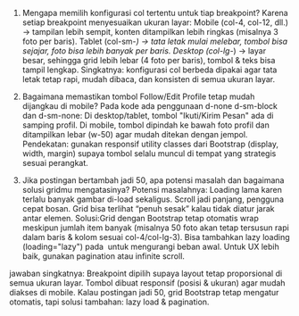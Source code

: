 1. Mengapa memilih konfigurasi col tertentu untuk tiap breakpoint?
Karena setiap breakpoint menyesuaikan ukuran layar:
Mobile (col-4, col-12, dll.) → tampilan lebih sempit, konten ditampilkan lebih ringkas (misalnya 3 foto per baris).
Tablet (col-sm-*) → tata letak mulai melebar, tombol bisa sejajar, foto bisa lebih banyak per baris.
Desktop (col-lg-*) → layar besar, sehingga grid lebih lebar (4 foto per baris), tombol & teks bisa tampil lengkap.
Singkatnya: konfigurasi col berbeda dipakai agar tata letak tetap rapi, mudah dibaca, dan konsisten di semua ukuran layar.

2. Bagaimana memastikan tombol Follow/Edit Profile tetap mudah dijangkau di mobile?
Pada kode ada penggunaan d-none d-sm-block dan d-sm-none:
Di desktop/tablet, tombol "Ikuti/Kirim Pesan" ada di samping profil.
Di mobile, tombol dipindah ke bawah foto profil dan ditampilkan lebar (w-50) agar mudah ditekan dengan jempol.
Pendekatan: gunakan responsif utility classes dari Bootstrap (display, width, margin) supaya tombol selalu muncul di tempat yang strategis sesuai perangkat.

3. Jika postingan bertambah jadi 50, apa potensi masalah dan bagaimana solusi gridmu mengatasinya?
Potensi masalahnya:
Loading lama karen terlalu banyak gambar di-load sekaligus.
Scroll jadi panjang, pengguna cepat bosan.
Grid bisa terlihat “penuh sesak” kalau tidak diatur jarak antar elemen.
Solusi:Grid dengan Bootstrap tetap otomatis wrap meskipun jumlah item banyak (misalnya 50 foto akan tetap tersusun rapi dalam baris & kolom sesuai col-4/col-lg-3).
Bisa tambahkan lazy loading (loading="lazy") pada <img> untuk mengurangi beban awal.
Untuk UX lebih baik, gunakan pagination atau infinite scroll.

jawaban singkatnya:
Breakpoint dipilih supaya layout tetap proporsional di semua ukuran layar.
Tombol dibuat responsif (posisi & ukuran) agar mudah diakses di mobile.
Kalau postingan jadi 50, grid Bootstrap tetap mengatur otomatis, tapi solusi tambahan: lazy load & pagination.